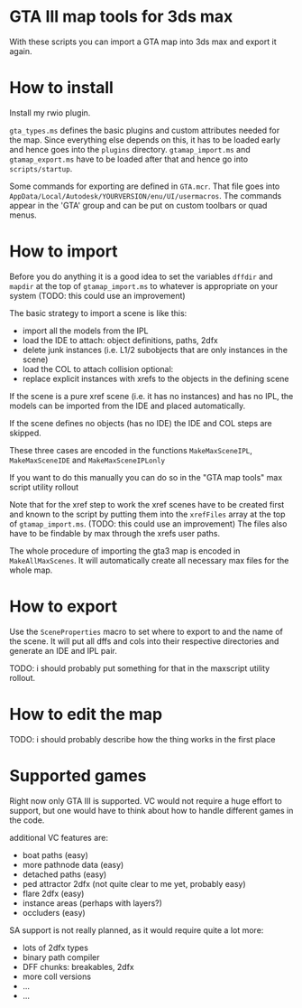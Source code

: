GTA III map tools for 3ds max
=============================

With these scripts you can import a GTA map into 3ds max
and export it again.

How to install
==============

Install my rwio plugin.

`gta_types.ms` defines the basic plugins and custom attributes needed
for the map. Since everything else depends on this, it has to be loaded early
and hence goes into the `plugins` directory.
`gtamap_import.ms` and `gtamap_export.ms` have to be loaded after that
and hence go into `scripts/startup`.

Some commands for exporting are defined in `GTA.mcr`. That file goes
into `AppData/Local/Autodesk/YOURVERSION/enu/UI/usermacros`.
The commands appear in the 'GTA' group and can be put on custom toolbars or
quad menus.


How to import
=============

Before you do anything it is a good idea to set the variables `dffdir` and `mapdir`
at the top of `gtamap_import.ms` to whatever is appropriate on your system (TODO: this could use an improvement)

The basic strategy to import a scene is like this:

  - import all the models from the IPL
  - load the IDE to attach: object definitions, paths, 2dfx
  - delete junk instances (i.e. L1/2 subobjects that are only instances in the scene)
  - load the COL to attach collision
  optional:
  - replace explicit instances with xrefs to the objects in the defining scene

If the scene is a pure xref scene (i.e. it has no instances) and has no IPL,
the models can be imported from the IDE and placed automatically.

If the scene defines no objects (has no IDE) the IDE and COL steps are skipped.

These three cases are encoded in the functions `MakeMaxSceneIPL`, `MakeMaxSceneIDE` and `MakeMaxSceneIPLonly`

If you want to do this manually you can do so in the "GTA map tools" max script utility rollout

Note that for the xref step to work the xref scenes have to be created first and known to the script
by putting them into the `xrefFiles` array at the top of `gtamap_import.ms`. (TODO: this could use an improvement)
The files also have to be findable by max through the xrefs user paths.

The whole procedure of importing the gta3 map is encoded in `MakeAllMaxScenes`.
It will automatically create all necessary max files for the whole map.

How to export
=============

Use the `SceneProperties` macro to set where to export to and the name of the scene.
It will put all dffs and cols into their respective directories and
generate an IDE and IPL pair.

TODO: i should probably put something for that in the maxscript utility rollout.

How to edit the map
===================

TODO: i should probably describe how the thing works in the first place

Supported games
===============

Right now only GTA III is supported.
VC would not require a huge effort to support,
but one would have to think about how to handle
different games in the code.

additional VC features are:

  - boat paths (easy)
  - more pathnode data (easy)
  - detached paths (easy)
  - ped attractor 2dfx (not quite clear to me yet, probably easy)
  - flare 2dfx (easy)
  - instance areas (perhaps with layers?)
  - occluders (easy)

SA support is not really planned, as it would require quite a lot more:

  - lots of 2dfx types
  - binary path compiler
  - DFF chunks: breakables, 2dfx
  - more coll versions
  - ...
  - ...

